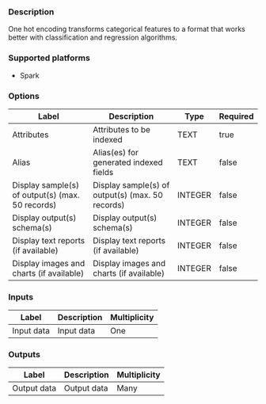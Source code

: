 ###  Description
One hot encoding transforms categorical features to a format that works better with classification and regression algorithms.

###  Supported platforms
* Spark

###  Options
| Label | Description | Type | Required |
|---|---|---|---|
| Attributes | Attributes to be indexed | TEXT | true |
| Alias | Alias(es) for generated indexed fields | TEXT | false |
| Display sample(s) of output(s) (max. 50 records) | Display sample(s) of output(s) (max. 50 records) | INTEGER | false |
| Display output(s) schema(s) | Display output(s) schema(s) | INTEGER | false |
| Display text reports (if available) | Display text reports (if available) | INTEGER | false |
| Display images and charts (if available) | Display images and charts (if available) | INTEGER | false |

###  Inputs
| Label | Description | Multiplicity |
|---|---|---|
| Input data | Input data | One |

###  Outputs
| Label | Description | Multiplicity |
|---|---|---|
| Output data | Output data | Many |
